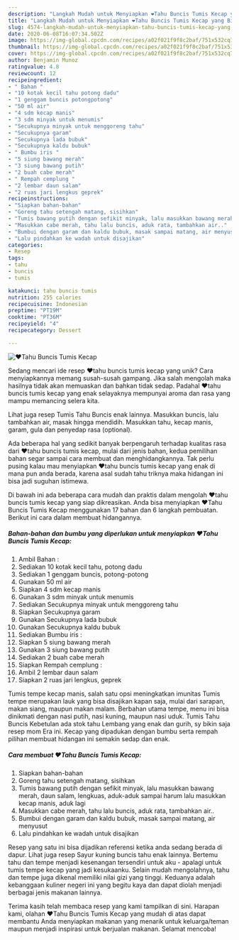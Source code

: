 ```yaml
---
description: "Langkah Mudah untuk Menyiapkan ❤Tahu Buncis Tumis Kecap yang Bikin Ngiler"
title: "Langkah Mudah untuk Menyiapkan ❤Tahu Buncis Tumis Kecap yang Bikin Ngiler"
slug: 4574-langkah-mudah-untuk-menyiapkan-tahu-buncis-tumis-kecap-yang-bikin-ngiler
date: 2020-06-08T16:07:34.502Z
image: https://img-global.cpcdn.com/recipes/a02f021f9f8c2baf/751x532cq70/❤tahu-buncis-tumis-kecap-foto-resep-utama.jpg
thumbnail: https://img-global.cpcdn.com/recipes/a02f021f9f8c2baf/751x532cq70/❤tahu-buncis-tumis-kecap-foto-resep-utama.jpg
cover: https://img-global.cpcdn.com/recipes/a02f021f9f8c2baf/751x532cq70/❤tahu-buncis-tumis-kecap-foto-resep-utama.jpg
author: Benjamin Munoz
ratingvalue: 4.8
reviewcount: 12
recipeingredient:
- " Bahan "
- "10 kotak kecil tahu potong dadu"
- "1 genggam buncis potongpotong"
- "50 ml air"
- "4 sdm kecap manis"
- "3 sdm minyak untuk menumis"
- "Secukupnya minyak untuk menggoreng tahu"
- "Secukupnya garam"
- "Secukupnya lada bubuk"
- "Secukupnya kaldu bubuk"
- " Bumbu iris "
- "5 siung bawang merah"
- "3 siung bawang putih"
- "2 buah cabe merah"
- " Rempah cemplung "
- "2 lembar daun salam"
- "2 ruas jari lengkus geprek"
recipeinstructions:
- "Siapkan bahan-bahan"
- "Goreng tahu setengah matang, sisihkan"
- "Tumis bawang putih dengan sefikit minyak, lalu masukkan bawang merah, daun salam, lengkuas, aduk-aduk sampai harum lalu masukkan kecap manis, aduk lagi"
- "Masukkan cabe merah, tahu lalu buncis, aduk rata, tambahkan air.."
- "Bumbui dengan garam dan kaldu bubuk, masak sampai matang, air menyusut"
- "Lalu pindahkan ke wadah untuk disajikan"
categories:
- Resep
tags:
- tahu
- buncis
- tumis

katakunci: tahu buncis tumis 
nutrition: 255 calories
recipecuisine: Indonesian
preptime: "PT19M"
cooktime: "PT36M"
recipeyield: "4"
recipecategory: Dessert

---
```



![❤Tahu Buncis Tumis Kecap](https://img-global.cpcdn.com/recipes/a02f021f9f8c2baf/751x532cq70/❤tahu-buncis-tumis-kecap-foto-resep-utama.jpg)

Sedang mencari ide resep ❤tahu buncis tumis kecap yang unik? Cara menyiapkannya memang susah-susah gampang. Jika salah mengolah maka hasilnya tidak akan memuaskan dan bahkan tidak sedap. Padahal ❤tahu buncis tumis kecap yang enak selayaknya mempunyai aroma dan rasa yang mampu memancing selera kita.

Lihat juga resep Tumis Tahu Buncis enak lainnya. Masukkan buncis, lalu tambahkan air, masak hingga mendidih. Masukkan tahu, kecap manis, garam, gula dan penyedap rasa (optional).

Ada beberapa hal yang sedikit banyak berpengaruh terhadap kualitas rasa dari ❤tahu buncis tumis kecap, mulai dari jenis bahan, kedua pemilihan bahan segar sampai cara membuat dan menghidangkannya. Tak perlu pusing kalau mau menyiapkan ❤tahu buncis tumis kecap yang enak di mana pun anda berada, karena asal sudah tahu triknya maka hidangan ini bisa jadi suguhan istimewa.


Di bawah ini ada beberapa cara mudah dan praktis dalam mengolah ❤tahu buncis tumis kecap yang siap dikreasikan. Anda bisa menyiapkan ❤Tahu Buncis Tumis Kecap menggunakan 17 bahan dan 6 langkah pembuatan. Berikut ini cara dalam membuat hidangannya.

<!--inarticleads1-->

##### Bahan-bahan dan bumbu yang diperlukan untuk menyiapkan ❤Tahu Buncis Tumis Kecap:

1. Ambil  Bahan :
1. Sediakan 10 kotak kecil tahu, potong dadu
1. Sediakan 1 genggam buncis, potong-potong
1. Gunakan 50 ml air
1. Siapkan 4 sdm kecap manis
1. Gunakan 3 sdm minyak untuk menumis
1. Sediakan Secukupnya minyak untuk menggoreng tahu
1. Siapkan Secukupnya garam
1. Gunakan Secukupnya lada bubuk
1. Gunakan Secukupnya kaldu bubuk
1. Sediakan  Bumbu iris :
1. Siapkan 5 siung bawang merah
1. Gunakan 3 siung bawang putih
1. Sediakan 2 buah cabe merah
1. Siapkan  Rempah cemplung :
1. Ambil 2 lembar daun salam
1. Siapkan 2 ruas jari lengkus, geprek


Tumis tempe kecap manis, salah satu opsi meningkatkan imunitas Tumis tempe merupakan lauk yang bisa disajikan kapan saja, mulai dari sarapan, makan siang, maupun makan malam. Berbahan utama tempe, menu ini bisa dinikmati dengan nasi putih, nasi kuning, maupun nasi uduk. Tumis Tahu Buncis Kebetulan ada stok tahu Lembang yang enak dan gurih, sy bikin saja resep mom Era ini. Kecap yang dipadukan dengan bumbu serta rempah pilihan membuat hidangan ini semakin sedap dan enak. 

<!--inarticleads2-->

##### Cara membuat ❤Tahu Buncis Tumis Kecap:

1. Siapkan bahan-bahan
1. Goreng tahu setengah matang, sisihkan
1. Tumis bawang putih dengan sefikit minyak, lalu masukkan bawang merah, daun salam, lengkuas, aduk-aduk sampai harum lalu masukkan kecap manis, aduk lagi
1. Masukkan cabe merah, tahu lalu buncis, aduk rata, tambahkan air..
1. Bumbui dengan garam dan kaldu bubuk, masak sampai matang, air menyusut
1. Lalu pindahkan ke wadah untuk disajikan


Resep yang satu ini bisa dijadikan referensi ketika anda sedang berada di dapur. Lihat juga resep Sayur kuning buncis tahu enak lainnya. Bertemu tahu dan tempe menjadi kesenangan tersendiri untuk aku - apalagi untuk tumis tempe kecap yang jadi kesukaanku. Selain mudah mengolahnya, tahu dan tempe juga dikenal memiliki nilai gizi yang tinggi. Keduanya adalah kebanggaan kuliner negeri ini yang begitu kaya dan dapat diolah menjadi berbagai jenis makanan lainnya. 

Terima kasih telah membaca resep yang kami tampilkan di sini. Harapan kami, olahan ❤Tahu Buncis Tumis Kecap yang mudah di atas dapat membantu Anda menyiapkan makanan yang menarik untuk keluarga/teman maupun menjadi inspirasi untuk berjualan makanan. Selamat mencoba!
